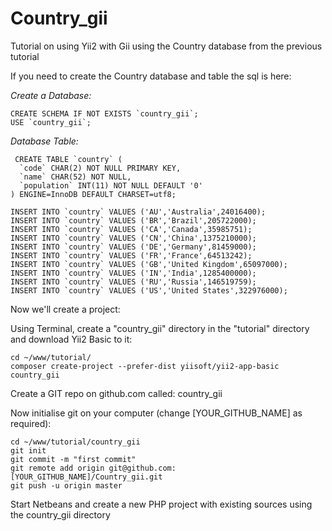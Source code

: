 # Country_gii
Tutorial on using Yii2 with Gii using the Country database from the previous tutorial

If you need to create the Country database and table the sql is here:

*Create a Database:*
```
CREATE SCHEMA IF NOT EXISTS `country_gii`;
USE `country_gii`;
```

*Database Table:*
```
 CREATE TABLE `country` (
  `code` CHAR(2) NOT NULL PRIMARY KEY,
  `name` CHAR(52) NOT NULL,
  `population` INT(11) NOT NULL DEFAULT '0'
) ENGINE=InnoDB DEFAULT CHARSET=utf8;

INSERT INTO `country` VALUES ('AU','Australia',24016400);
INSERT INTO `country` VALUES ('BR','Brazil',205722000);
INSERT INTO `country` VALUES ('CA','Canada',35985751);
INSERT INTO `country` VALUES ('CN','China',1375210000);
INSERT INTO `country` VALUES ('DE','Germany',81459000);
INSERT INTO `country` VALUES ('FR','France',64513242);
INSERT INTO `country` VALUES ('GB','United Kingdom',65097000);
INSERT INTO `country` VALUES ('IN','India',1285400000);
INSERT INTO `country` VALUES ('RU','Russia',146519759);
INSERT INTO `country` VALUES ('US','United States',322976000);
```

Now we'll create a project:

Using Terminal, create a "country_gii" directory in the "tutorial" directory and download Yii2 Basic to it:
```
cd ~/www/tutorial/
composer create-project --prefer-dist yiisoft/yii2-app-basic country_gii
```

Create a GIT repo on github.com called: country_gii

Now initialise git on your computer (change [YOUR_GITHUB_NAME] as required):
```
cd ~/www/tutorial/country_gii
git init
git commit -m "first commit"
git remote add origin git@github.com:[YOUR_GITHUB_NAME]/Country_gii.git
git push -u origin master
```

Start Netbeans and create a new PHP project with existing sources using the country_gii directory

